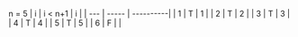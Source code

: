 n = 5
| i   | i < n+1 | i         | 
| --- | -----   | ----------| 
| 1   | T       | 1         | 
| 2   | T       | 2         | 
| 3   | T       | 3         | 
| 4   | T       | 4         | 
| 5   | T       | 5         | 
| 6   | F       |           | 